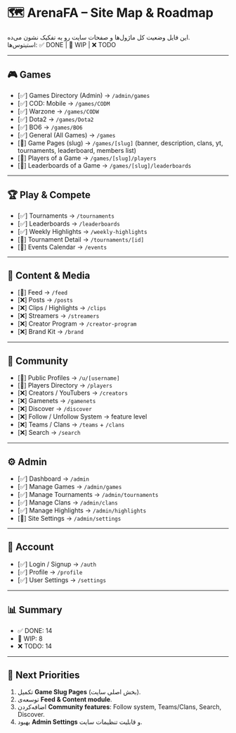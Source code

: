 # 🗺️ ArenaFA – Site Map & Roadmap

این فایل وضعیت کل ماژول‌ها و صفحات سایت رو به تفکیک نشون می‌ده.  
استیتوس‌ها: ✅ DONE | 🚧 WIP | ❌ TODO  

---

## 🎮 Games
- [✅] Games Directory (Admin) → `/admin/games`
- [✅] COD: Mobile → `/games/CODM`
- [✅] Warzone → `/games/CODW`
- [✅] Dota2 → `/games/Dota2`
- [✅] BO6 → `/games/BO6`
- [✅] General (All Games) → `/games`
- [🚧] Game Pages (slug) → `/games/[slug]` (banner, description, clans, yt, tournaments, leaderboard, members list)
- [🚧] Players of a Game → `/games/[slug]/players`
- [🚧] Leaderboards of a Game → `/games/[slug]/leaderboards`

---

## 🏆 Play & Compete
- [✅] Tournaments → `/tournaments`
- [✅] Leaderboards → `/leaderboards`
- [✅] Weekly Highlights → `/weekly-highlights`
- [🚧] Tournament Detail → `/tournaments/[id]`
- [🚧] Events Calendar → `/events`

---

## 📰 Content & Media
- [🚧] Feed → `/feed`
- [❌] Posts → `/posts`
- [❌] Clips / Highlights → `/clips`
- [❌] Streamers → `/streamers`
- [❌] Creator Program → `/creator-program`
- [❌] Brand Kit → `/brand`

---

## 👥 Community
- [🚧] Public Profiles → `/u/[username]`
- [🚧] Players Directory → `/players`
- [❌] Creators / YouTubers → `/creators`
- [❌] Gamenets → `/gamenets`
- [❌] Discover → `/discover`
- [❌] Follow / Unfollow System → feature level
- [❌] Teams / Clans → `/teams` + `/clans`
- [❌] Search → `/search`

---

## ⚙️ Admin
- [✅] Dashboard → `/admin`
- [✅] Manage Games → `/admin/games`
- [✅] Manage Tournaments → `/admin/tournaments`
- [✅] Manage Clans → `/admin/clans`
- [✅] Manage Highlights → `/admin/highlights`
- [🚧] Site Settings → `/admin/settings`

---

## 👤 Account
- [✅] Login / Signup → `/auth`
- [✅] Profile → `/profile`
- [✅] User Settings → `/settings`

---

## 📊 Summary
- ✅ DONE: 14  
- 🚧 WIP: 8  
- ❌ TODO: 14  

---

## 📌 Next Priorities
1. تکمیل **Game Slug Pages** (بخش اصلی سایت).  
2. توسعه‌ی **Feed & Content module**.  
3. اضافه‌کردن **Community features**: Follow system, Teams/Clans, Search, Discover.  
4. بهبود **Admin Settings** و قابلیت تنظیمات سایت.  
